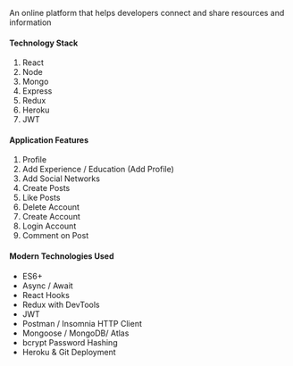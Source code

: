 An online platform that helps developers connect and share resources and information

#### Technology Stack
1. React
2. Node
3. Mongo
4. Express
5. Redux
6. Heroku
7. JWT

#### Application Features
1. Profile
2. Add Experience / Education (Add Profile)
3. Add Social Networks
4. Create Posts
5. Like Posts
6. Delete Account
7. Create Account
8. Login Account
9. Comment on Post

#### Modern Technologies Used
- ES6+ 
- Async / Await
- React Hooks
- Redux with DevTools
- JWT
- Postman / Insomnia HTTP Client
- Mongoose / MongoDB/ Atlas
- bcrypt Password Hashing
- Heroku & Git Deployment
